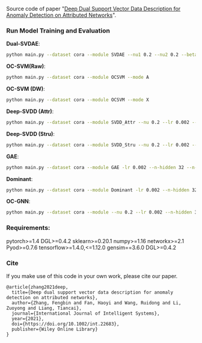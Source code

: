 Source code of paper "[Deep Dual Support Vector Data Description for Anomaly Detection on Attributed Networks](https://doi.org/10.1002/int.22683)".
 

### Run Model Training and Evaluation

**Dual-SVDAE**:
```bash
python main.py --dataset cora --module SVDAE --nu1 0.2 --nu2 0.2 --beta 0.4 --lr 0.001 --n-hidden 32 --n-layers 2 --weight-decay 0.0005 --n-epochs 5000 
```

**OC-SVM(Raw)**:
```bash
python main.py --dataset cora --module OCSVM --mode A 
```


**OC-SVM (DW)**:
```bash
python main.py --dataset cora --module OCSVM --mode X 
```

**Deep-SVDD (Attr)**:
```bash
python main.py --dataset cora --module SVDD_Attr --nu 0.2 --lr 0.002 --n-hidden 32 --n-layers 2 --weight-decay 0.0005 --n-epochs 2000 
```

**Deep-SVDD (Stru)**:
```bash
python main.py --dataset cora --module SVDD_Stru --nu 0.2 --lr 0.002 --n-hidden 32 --n-layers 2 --weight-decay 0.0005 --n-epochs 2000 
```

**GAE**:
```bash
python main.py --dataset cora --module GAE -lr 0.002 --n-hidden 32 --n-layers 2  --n-epochs 2000 
```

**Dominant**:
```bash
python main.py --dataset cora --module Dominant -lr 0.002 --n-hidden 32 --n-layers 2 --n-epochs 2000 
```

**OC-GNN**:
```bash
python main.py --dataset cora --module --nu 0.2 --lr 0.002 --n-hidden 32 --n-layers 2 ---n-epochs 2000 
```

### Requirements:
pytorch>=1.4
DGL>=0.4.2
sklearn>=0.20.1
numpy>=1.16
networkx>=2.1
Pyod>=0.7.6
tensorflow>=1.4.0,<=1.12.0
gensim==3.6.0
DGL>=0.4.2



### Cite
If you make use of this code in your own work, please cite our paper.
```
@article{zhang2021deep,
  title={Deep dual support vector data description for anomaly detection on attributed networks},
  author={Zhang, Fengbin and Fan, Haoyi and Wang, Ruidong and Li, Zuoyong and Liang, Tiancai},
  journal={International Journal of Intelligent Systems},
  year={2021},
  doi={https://doi.org/10.1002/int.22683},
  publisher={Wiley Online Library}
}
```